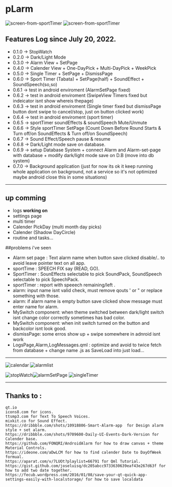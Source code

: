# pLarm

![screen-from-sportTimer](http://mewware.com/mewware/p-screenshots/v0.6.7/Screenshot%20from%202022-08-15%2003-28-39.png)
![screen-from-sportTimer](http://mewware.com/mewware/p-screenshots/v0.6.7/Screenshot%20from%202022-08-15%2003-26-39.png)

## Features Log since July 20, 2022.
 - 0.1.0 -> StopWatch
 - 0.2.0 -> Dark/Light Mode
 - 0.3.0 -> Alarm View + SetPage 
 - 0.4.0 -> Calender View + One-DayPick + Multi-DayPick + WeekPick
 - 0.5.0 -> Single Timer + SetPage + DismissPage
 - 0.6.0 -> Sport Timer (Tabata) + SetPage(half) + SoundEffect + SoundSpeech(so,so) 
 - 0.6.1 -> test in android enviroment (AlarmSetPage fixed)
 - 0.6.2 -> test in android enviroment (SwipeView Timers fixed but indeicator isnt show whereis thepage)
 - 0.6.3 -> test in android enviroment (Single timer fixed but dismissPage button dont swipe to cancel/stop, just on button clicked work)
 - 0.6.4 -> test in android enviroment (sport timer)
 - 0.6.5 -> sportTimer soundEffects & soundSpeech Mute/Unmute
 - 0.6.6 -> Style sportTimer SetPage (Count Down Before Round Starts & Turn off/on SoundEffects & Turn off/on SoundSpeech) 
 - 0.6.7 -> Sound Effect/Speech pause & resume
 - 0.6.8 -> Dark/Light mode save on database.
 - 0.6.9 -> setup Database System + connect Alarm and Alarm-set-page with database + modify dark/light mode save on D.B (move into db system)
 - 0.7.0 -> Background application (just for now its ok it keep running whole application on background, not a service so it's not optimized maybe android close this in some situations)

 
____________________________________

 ## up comming  
 -  logs <b>working on</b>
 -  settings page
 -  multi timer
 -  Calender PickDay (multi month day picks)
 -  Calender (Shadow DayCircle) 
 -  routine and tasks... 
 
 ##problems i've seen
 - Alarm set page : Text alarm name when button save clicked disable/.. to avoid leave pointer text on all app.
- sportTime : SPEECH FIX say (READ, GO).
- SportTimer : SounEffects selectable to pick SoundPack, SoundSpeech selectable to pick SpeechPack.
- sportTimer : report with speeech remaining/left .
- alarm: input name isnt valid check, must remove qouts ' or " or replace something with those.
- alarm: if alarm name is empty button save clicked show message must enter name for alarm.
- MySwitch component: when theme switched between dark/light switch isnt change color correctly sometimes has bad color.
- MySwitch component: when init switch turned on the button and backcolor isnt look good.
- dismissPage: some erros show up + swipe somewhere in adnroid isnt work
- LogsPage,Alarm,LogMessages.qml : optimize and avoid to twice fetch from database + change name .js as SaveLoad into just load...

___________________________________

![calendar](http://mewware.com/mewware/p-screenshots/0.6.3/photo_6035338519251107865_y.jpeg)
![alarmlist](http://mewware.com/mewware/p-screenshots/0.6.3/photo_6035338519251107863_y.jpeg)

![stopWatch](http://mewware.com/mewware/p-screenshots/0.6.3/photo_6035338519251107861_y.jpeg)![alarmSetPage](http://mewware.com/mewware/p-screenshots/0.6.3/photo_6035338519251107864_y.jpeg)
![singleTimer](http://mewware.com/mewware/p-screenshots/0.6.3/photo_6035338519251107859_y.jpeg)



____________________________________
## Thanks to :<br/>
    qt.io
    icons8.com for icons.
    ttsmp3.com for Text To Speech Voices.
    mixkit.co for Sound Effect.
    https://dribbble.com/shots/10918806-Smart-Alarm-app  for Design alarm style + set alarm.
    https://dribbble.com/shots/9709600-Daily-UI-Events-Dark-Version for Calender base.
    https://github.com/FONQRI/AndroidAlarm for how to draw canvas + theme Material Controls.
    https://ideone.com/aDwLCM for how to find calender Date to DayOfWeek formual.
    https://aparat.com/v/7LUOt?playlist=66791 for Qml Tutorial.
    https://gist.github.com/joseluisq/dc205abcc9733630639eaf43e267d63f for how to add two date together.
    https://fecub.wordpress.com/2016/01/08/save-your-qt-quick-app-settings-easily-with-localstorage/ for how to save localdata
    
